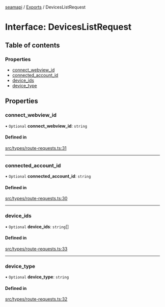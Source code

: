 [seamapi](../README.md) / [Exports](../modules.md) / DevicesListRequest

# Interface: DevicesListRequest

## Table of contents

### Properties

- [connect\_webview\_id](DevicesListRequest.md#connect_webview_id)
- [connected\_account\_id](DevicesListRequest.md#connected_account_id)
- [device\_ids](DevicesListRequest.md#device_ids)
- [device\_type](DevicesListRequest.md#device_type)

## Properties

### connect\_webview\_id

• `Optional` **connect\_webview\_id**: `string`

#### Defined in

[src/types/route-requests.ts:31](https://github.com/seamapi/javascript/blob/main/src/types/route-requests.ts#L31)

___

### connected\_account\_id

• `Optional` **connected\_account\_id**: `string`

#### Defined in

[src/types/route-requests.ts:30](https://github.com/seamapi/javascript/blob/main/src/types/route-requests.ts#L30)

___

### device\_ids

• `Optional` **device\_ids**: `string`[]

#### Defined in

[src/types/route-requests.ts:33](https://github.com/seamapi/javascript/blob/main/src/types/route-requests.ts#L33)

___

### device\_type

• `Optional` **device\_type**: `string`

#### Defined in

[src/types/route-requests.ts:32](https://github.com/seamapi/javascript/blob/main/src/types/route-requests.ts#L32)
